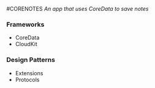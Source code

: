 #CORENOTES
*An app that uses CoreData to save notes*

### Frameworks

- CoreData
- CloudKit

### Design Patterns

- Extensions
- Protocols
